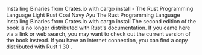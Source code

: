 Installing Binaries from Crates.io with cargo install - The Rust Programming Language
Light
Rust
Coal
Navy
Ayu
The Rust Programming Language
Installing Binaries from Crates.io with
cargo install
The second edition of the book is no longer distributed with Rust's documentation.
If you came here via a link or web search, you may want to check out
the current
version of the book
instead.
If you have an internet connection, you can
find a copy distributed with
Rust
1.30
.